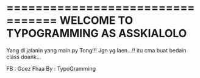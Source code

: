 =================================
      WELCOME TO TYPOGRAMMING
           AS ASSKIALOLO
=================================

Yang di jalanin yang main.py Tong!!!
Jgn yg laen...!!
itu cma buat bedain class doank...

FB : Goez Fhaa
By : TypoGramming
